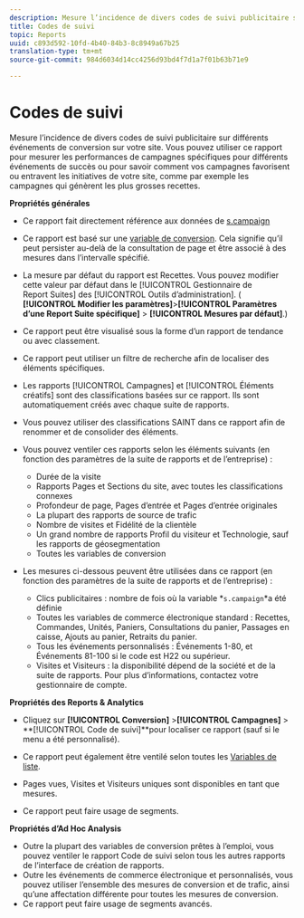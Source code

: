 ```yaml
---
description: Mesure l’incidence de divers codes de suivi publicitaire sur différents événements de conversion sur votre site. Vous pouvez utiliser ce rapport pour mesurer les performances de campagnes spécifiques pour différents événements de succès ou pour savoir comment vos campagnes favorisent ou entravent les initiatives de votre site, comme par exemple les campagnes qui génèrent les plus grosses recettes.
title: Codes de suivi
topic: Reports
uuid: c893d592-10fd-4b40-84b3-8c8949a67b25
translation-type: tm+mt
source-git-commit: 984d6034d14cc4256d93bd4f7d1a7f01b63b71e9

---
```



# Codes de suivi

Mesure l’incidence de divers codes de suivi publicitaire sur différents événements de conversion sur votre site. Vous pouvez utiliser ce rapport pour mesurer les performances de campagnes spécifiques pour différents événements de succès ou pour savoir comment vos campagnes favorisent ou entravent les initiatives de votre site, comme par exemple les campagnes qui génèrent les plus grosses recettes.

**Propriétés générales**

* Ce rapport fait directement référence aux données de [s.campaign](/help/implement/vars/page-vars/campaign.md)
* Ce rapport est basé sur une [variable de conversion](/help/admin/admin/conversion-var-admin/conversion-var-admin.md). Cela signifie qu’il peut persister au-delà de la consultation de page et être associé à des mesures dans l’intervalle spécifié.
* La mesure par défaut du rapport est Recettes. Vous pouvez modifier cette valeur par défaut dans le [!UICONTROL Gestionnaire de Report Suites] des [!UICONTROL Outils d’administration]. ( **[!UICONTROL Modifier les paramètres]**>**[!UICONTROL  Paramètres d’une Report Suite spécifique]** > **[!UICONTROL Mesures par défaut]**.)

* Ce rapport peut être visualisé sous la forme d’un rapport de tendance ou avec classement.
* Ce rapport peut utiliser un filtre de recherche afin de localiser des éléments spécifiques.
* Les rapports [!UICONTROL Campagnes] et [!UICONTROL Éléments créatifs] sont des classifications basées sur ce rapport. Ils sont automatiquement créés avec chaque suite de rapports.

* Vous pouvez utiliser des classifications SAINT dans ce rapport afin de renommer et de consolider des éléments.
* Vous pouvez ventiler ces rapports selon les éléments suivants (en fonction des paramètres de la suite de rapports et de l’entreprise) :

   * Durée de la visite
   * Rapports Pages et Sections du site, avec toutes les classifications connexes
   * Profondeur de page, Pages d’entrée et Pages d’entrée originales
   * La plupart des rapports de source de trafic
   * Nombre de visites et Fidélité de la clientèle
   * Un grand nombre de rapports Profil du visiteur et Technologie, sauf les rapports de géosegmentation
   * Toutes les variables de conversion

* Les mesures ci-dessous peuvent être utilisées dans ce rapport (en fonction des paramètres de la suite de rapports et de l’entreprise) :

   * Clics publicitaires : nombre de fois où la variable *`s.campaign`*a été définie
   * Toutes les variables de commerce électronique standard : Recettes, Commandes, Unités, Paniers, Consultations du panier, Passages en caisse, Ajouts au panier, Retraits du panier.
   * Tous les événements personnalisés : Événements 1-80, et Événements 81-100 si le code est H22 ou supérieur.
   * Visites et Visiteurs : la disponibilité dépend de la société et de la suite de rapports. Pour plus d’informations, contactez votre gestionnaire de compte.

**Propriétés des Reports &amp; Analytics**

* Cliquez sur **[!UICONTROL Conversion]** >**[!UICONTROL  Campagnes]** > **[!UICONTROL Code de suivi]**pour localiser ce rapport (sauf si le menu a été personnalisé).

* Ce rapport peut également être ventilé selon toutes les [Variables de liste](https://marketing.adobe.com/resources/help/en_US/sc/implement/list_var.html).
* Pages vues, Visites et Visiteurs uniques sont disponibles en tant que mesures.
* Ce rapport peut faire usage de segments.

**Propriétés d’Ad Hoc Analysis**

* Outre la plupart des variables de conversion prêtes à l’emploi, vous pouvez ventiler le rapport Code de suivi selon tous les autres rapports de l’interface de création de rapports.
* Outre les événements de commerce électronique et personnalisés, vous pouvez utiliser l’ensemble des mesures de conversion et de trafic, ainsi qu’une affectation différente pour toutes les mesures de conversion.
* Ce rapport peut faire usage de segments avancés.


